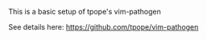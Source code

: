This is a basic setup of tpope's vim-pathogen

See details here:
https://github.com/tpope/vim-pathogen
